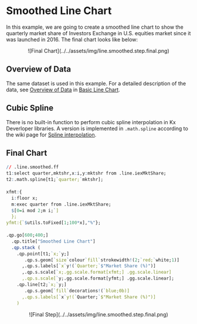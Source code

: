 # Smoothed Line Chart

In this example, we are going to create a smoothed line chart to show the quarterly market share of Investors Exchange in U.S. equities market since it was launched in 2016. The final chart looks like below:

<span style="display:block;text-align:center">
![Final Chart](../../assets/img/line.smoothed.step.final.png)
</span>

## Overview of Data
The same dataset is used in this example. For a detailed description of the data, see [Overview of Data](../basic/#overview-of-data) in [Basic Line Chart](../basic/).

## Cubic Spline
There is no built-in function to perform cubic spline interpolation in Kx Deverloper libraries. A version is implemented in ``.math.spline`` according to the wiki page for [Spline interpolation](https://en.wikipedia.org/wiki/Spline_interpolation).

## Final Chart

```q
// .line.smoothed.ff
t1:select quarter,mktshr,x:i,y:mktshr from .line.iexMktShare;
t2:.math.spline[t1;`quarter;`mktshr];

xfmt:{
  i:floor x;
  m:exec quarter from .line.iexMktShare;
  $[0=i mod 2;m i;`]
  };
yfmt:{`$utils.toFixed[1;100*x],"%"};

.qp.go[600;400;] 
  .qp.title["Smoothed Line Chart"]
  .qp.stack (
    .qp.point[t1;`x;`y;] 
       .qp.s.geom[`size`colour`fill`strokewidth!(2;`red;`white;1)]
      ,.qp.s.labels[`x`y!(`Quarter;`$"Market Share (%)")]
      ,.qp.s.scale[`x;.gg.scale.format[xfmt;] .gg.scale.linear]
      ,.qp.s.scale[`y;.gg.scale.format[yfmt;] .gg.scale.linear];
    .qp.line[t2;`x;`y;] 
       .qp.s.geom[`fill`decorations!(`blue;0b)]
      ,.qp.s.labels[`x`y!(`Quarter;`$"Market Share (%)")]
    )
```

<span style="display:block;text-align:center">
![Final Step](../../assets/img/line.smoothed.step.final.png)
</span>

